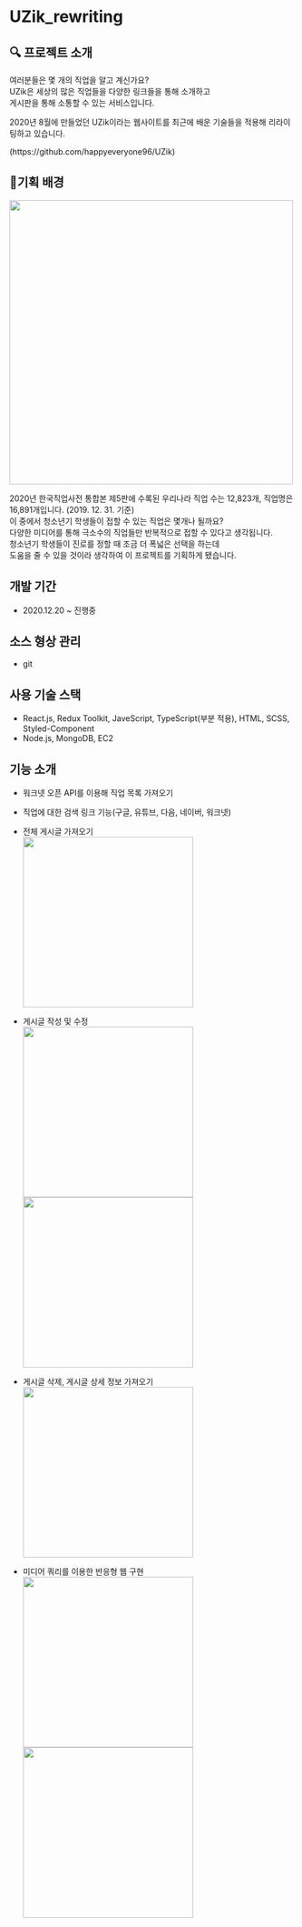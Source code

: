 # UZik_rewriting
## **🔍 프로젝트 소개**

<p>여러분들은 몇 개의 직업을 알고 계신가요? <br>
  UZik은 세상의 많은 직업들을 다양한 링크들을 통해 소개하고<br> 
  게시판을 통해 소통할 수 있는 서비스입니다.</p>
<p>2020년 8월에 만들었던 UZik이라는 웹사이트를 최근에 배운 기술들을 적용해 리라이팅하고 있습니다.</p>
<p>(https://github.com/happyeveryone96/UZik)</p>

##  🎈기획 배경

<img src="https://user-images.githubusercontent.com/66675699/146762162-0d436ad2-46cb-4a7f-b102-75d668be4bcc.png" width=500/>
<p>2020년 한국직업사전 통합본 제5판에 수록된 우리나라 직업 수는 12,823개, 직업명은 16,891개입니다. (2019. 12. 31. 기준)<br> 
이 중에서 청소년기 학생들이 접할 수 있는 직업은 몇개나 될까요? <br>
다양한 미디어를 통해 극소수의 직업들만 반복적으로 접할 수 있다고 생각됩니다.<br>
청소년기 학생들이 진로를 정할 때 조금 더 폭넓은 선택을 하는데 <br>
도움을 줄 수 있을 것이라 생각하여 이 프로젝트를 기획하게 됐습니다.</p>

## 개발 기간
- 2020.12.20 ~ 진행중

## 소스 형상 관리
- git

## 사용 기술 스택
- React.js, Redux Toolkit, JaveScript, TypeScript(부분 적용), HTML, SCSS, Styled-Component
- Node.js, MongoDB, EC2

## 기능 소개
- 워크넷 오픈 API를 이용해 직업 목록 가져오기
- 직업에 대한 검색 링크 기능(구글, 유튜브, 다음, 네이버, 워크넷)
- 전체 게시글 가져오기 <br>
  <img src="https://user-images.githubusercontent.com/66675699/147876994-72c02331-3d67-4931-8e33-13985a0d0fb1.png" width=300/>
- 게시글 작성 및 수정 <br>
  <img src="https://user-images.githubusercontent.com/66675699/147876759-1fd28f3e-4905-4be8-8d6c-b531138a6a7a.png" width=300 height=300/>
  <img src="https://user-images.githubusercontent.com/66675699/147914277-5fb9600f-f833-4f71-b48f-e70e66f90c00.png" width=300 height=300/>
- 게시글 삭제, 게시글 상세 정보 가져오기 <br>
  <img src="https://user-images.githubusercontent.com/66675699/147914439-d0818345-488c-48ad-944e-8802c6fcd0ee.png" width=300/>

- 미디어 쿼리를 이용한 반응형 웹 구현 <br>
  <img src="https://user-images.githubusercontent.com/66675699/147876840-c14d91e7-dc2d-4850-a235-85ed52a0ee80.png" width=300/>
  <img src="https://user-images.githubusercontent.com/66675699/147876848-54540b0a-0d58-498f-8d84-384acd1a2bbf.png" width=300 height=300/>

